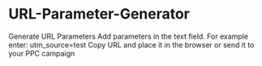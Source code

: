 # URL-Parameter-Generator
Generate URL Parameters
Add parameters in the text field.  For example enter: utm_source=test
Copy URL and place it in the browser or send it to your PPC campaign
